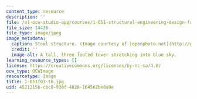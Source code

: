 ```yaml
---
content_type: resource
description: ''
file: /ol-ocw-studio-app/courses/1-051-structural-engineering-design-fall-2003/4521215bcbc8930f4828164562be8a9e_1-051f03-th.jpg
file_size: 14436
file_type: image/jpeg
image_metadata:
  caption: Steel structure. (Image courtesy of [openphoto.net](http://www.openphoto.net).)
  credit: ''
  image-alt: A tall, three-footed tower stretching into blue sky.
learning_resource_types: []
license: https://creativecommons.org/licenses/by-nc-sa/4.0/
ocw_type: OCWImage
resourcetype: Image
title: 1-051f03-th.jpg
uid: 4521215b-cbc8-930f-4828-164562be8a9e
---
```

